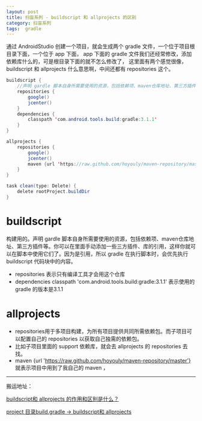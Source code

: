 ```yaml
---
layout: post
title: 扫盲系列 - buildscript 和 allprojects 的区别
category: 扫盲系列
tags:  gradle
---
```

<!-- * content -->
<!-- {:toc} -->

通过 AndroidStudio 创建一个项目，就会生成两个 gradle 文件，一个位于项目根目录下面，一个位于 app 下面，
app 下面的 gradle 文件我们还经常修改，添加依赖库什么的，可是根目录下面的就不怎么修改了，
这里面有两个感觉很像， buildscript 和 allprojects 什么意思啊，中间还都有 repositories 这个。

```java
buildscript {
    //声明 gardle 脚本自身所需要使用的资源，包括依赖项、maven仓库地址、第三方插件
    repositories {
        google()
        jcenter()
    }
    dependencies {
        classpath 'com.android.tools.build:gradle:3.1.1'
    }
}

allprojects {
    repositories {
        google()
        jcenter()
        maven {url 'https://raw.github.com/hoyouly/maven-repository/master'}
    }
}

task clean(type: Delete) {
    delete rootProject.buildDir
}
```
# buildscript
构建用的。声明 gardle 脚本自身所需要使用的资源，包括依赖项、maven仓库地址、第三方插件等。你可以在里面手动添加一些三方插件、库的引用，这样你就可以在脚本中使用它们了。因为是引用，所以 gradle 在执行脚本时，会优先执行 buildscript 代码块中的内容。
* repositories 表示只有编译工具才会用这个仓库
* dependencies classpath 'com.android.tools.build:gradle:3.1.1' 表示使用的 gradle 的版本是3.1.1

#  allprojects
* repositories用于多项目构建，为所有项目提供共同所需依赖包。而子项目可以配置自己的 repositories 以获取自己独需的依赖包。
* 比如子项目里面的 support 依赖库，就会去 allprojects 的 repositories 去找。
* maven {url 'https://raw.github.com/hoyouly/maven-repository/master'} 就表示项目中用到了我自己的 maven ，


---
搬运地址：

[buildscript和 allprojects 的作用和区别是什么？](https://www.jianshu.com/p/ee57e4de78a3)

[project 目录build.gradle -> buildscript和 allprojects](https://www.jianshu.com/p/f6adc305ff90)
